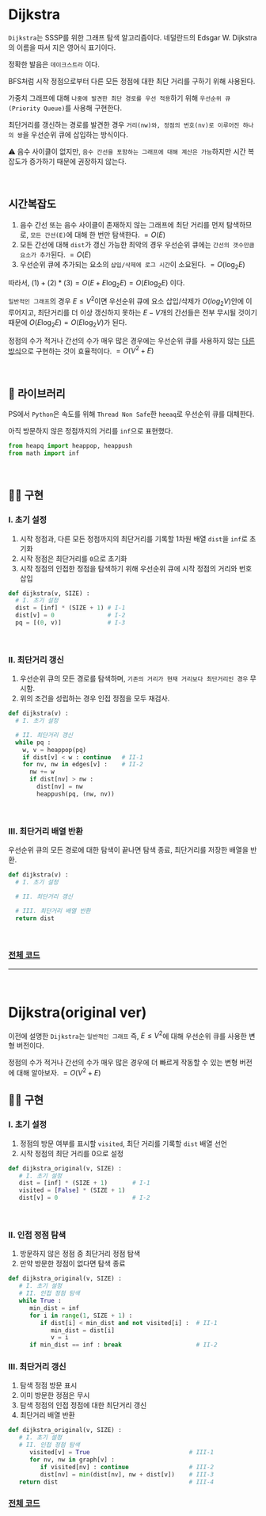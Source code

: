 # Dijkstra

```Dijkstra```는 SSSP를 위한 그래프 탐색 알고리즘이다. 네덜란드의 Edsgar W. Dijkstra의 이름을 따서 지은 영어식 표기이다.

정확한 발음은 ```데이크스트라``` 이다.

BFS처럼 시작 정점으로부터 다른 모든 정점에 대한 최단 거리를 구하기 위해 사용된다.

가중치 그래프에 대해 ```나중에 발견한 최단 경로를 우선 적용```하기 위해 ```우선순위 큐(Priority Queue)```를 사용해 구현한다.

최단거리를 갱신하는 경로를 발견한 경우 ```거리(nw)와, 정점의 번호(nv)로 이루어진 하나의 쌍```을 우선순위 큐에 삽입하는 방식이다.

⚠ 음수 사이클이 없지만, ```음수 간선을 포함하는 그래프에 대해 계산은 가능```하지만 시간 복잡도가 증가하기 때문에 권장하지 않는다.

<br>

## 시간복잡도

1. 음수 간선 또는 음수 사이클이 존재하지 않는 그래프에 최단 거리를 먼저 탐색하므로, ```모든 간선(E)```에 대해 한 번만 탐색한다. $= O(E)$
2. 모든 간선에 대해 ```dist```가 갱신 가능한 최악의 경우 우선순위 큐에는 ```간선의 갯수만큼 요소가 추가```된다. $= O(E)$
3. 우선순위 큐에 추가되는 요소의 ```삽입/삭제에 로그 시간```이 소요된다. $= O(\log_2 E)$

따라서, $(1) + (2) * (3) = O(E + E\log_2 E) = O(E\log_2 E)$ 이다.

```일반적인 그래프```의 경우 $E \le V^2$이면 우선순위 큐에 요소 삽입/삭제가 $O(log_2 V)$안에 이루어지고, 최단거리를 더 이상 갱신하지 못하는 $E - V$개의 간선들은 전부 무시될 것이기 때문에 $O(E\log_2 E) = O(E\log_2 V)$가 된다.

정점의 수가 적거나 간선의 수가 매우 많은 경우에는 우선순위 큐를 사용하지 않는 [다른 방식]()으로 구현하는 것이 효율적이다. $= O(V^2 + E)$

<br>

## 🧰 라이브러리

PS에서 ```Python```은 속도를 위해 ```Thread Non Safe```한 ```heeaq```로 우선순위 큐를 대체한다.

아직 방문하지 않은 정점까지의 거리를 ```inf```으로 표현했다.

```python
from heapq import heappop, heappush
from math import inf
```

<br>

## 👨‍🔧 구현

### I. 초기 설정

1. 시작 정점과, 다른 모든 정점까지의 최단거리를 기록할 1차원 배열 ```dist```을 ```inf```로 초기화
2. 시작 정점은 최단거리를 ```0```으로 초기화
3. 시작 정점의 인접한 정점을 탐색하기 위해 우선순위 큐에 시작 정점의 거리와 번호 삽입

```python
def dijkstra(v, SIZE) :
  # I. 초기 설정
  dist = [inf] * (SIZE + 1) # I-1
  dist[v] = 0               # I-2
  pq = [(0, v)]             # I-3
```

<br>

### II. 최단거리 갱신

1. 우선순위 큐의 모든 경로를 탐색하며, ```기존의 거리가 현재 거리보다 최단거리인 경우``` 무시함. 
2. 위의 조건을 성립하는 경우 인접 정점을 모두 재검사.

```python
def dijkstra(v) :
  # I. 초기 설정

  # II. 최단거리 갱신
  while pq :
    w, v = heappop(pq)
    if dist[v] < w : continue   # II-1
    for nv, nw in edges[v] :    # II-2
      nw += w
      if dist[nv] > nw :
        dist[nv] = nw
        heappush(pq, (nw, nv))
```

<br>

### III. 최단거리 배열 반환

우선순위 큐의 모든 경로에 대한 탐색이 끝나면 탐색 종료, 최단거리를 저장한 배열을 반환.

```python
def dijkstra(v) :
  # I. 초기 설정

  # II. 최단거리 갱신

  # III. 최단거리 배열 반환
  return dist
```

<br>

### [전체 코드](https://github.com/rogi-rogi/Algorithm/blob/main/05-Graph/SSSP/Dijkstra/dijkstra.py)

<hr><br>

# Dijkstra(original ver)

이전에 설명한 ```Dijkstra```는 ```일반적인 그래프``` 즉, $E \le V^2$에 대해 우선순위 큐를 사용한 변형 버전이다.

정점의 수가 적거나 간선의 수가 매우 많은 경우에 더 빠르게 작동할 수 있는 변형 버전에 대해 알아보자. $= O(V^2 + E)$

## 👨‍🔧 구현

### I. 초기 설정
1. 정점의 방문 여부를 표시할 ```visited```, 최단 거리를 기록할 ```dist``` 배열 선언
2. 시작 정점의 최단 거리를 0으로 설정

```python
def dijkstra_original(v, SIZE) :
   # I. 초기 설정
   dist = [inf] * (SIZE + 1)       # I-1
   visited = [False] * (SIZE + 1)
   dist[v] = 0                     # I-2
```

<br>

### II. 인접 정점 탐색

1. 방문하지 않은 정점 중 최단거리 정점 탐색
2. 만약 방문한 정점이 없다면 탐색 종료
   
```python
def dijkstra_original(v, SIZE) :
   # I. 초기 설정
   # II. 인접 정점 탐색
   while True :
      min_dist = inf
      for i in range(1, SIZE + 1) :
         if dist[i] < min_dist and not visited[i] :  # II-1
            min_dist = dist[i]
            v = i
      if min_dist == inf : break                     # II-2
```

### III. 최단거리 갱신

1. 탐색 정점 방문 표시
2. 이미 방문한 정점은 무시
3. 탐색 정점의 인접 정점에 대한 최단거리 갱신
4. 최단거리 배열 반환

```python
def dijkstra_original(v, SIZE) :
   # I. 초기 설정
   # II. 인접 정점 탐색
      visited[v] = True                            # III-1
      for nv, nw in graph[v] :
         if visited[nv] : continue                 # III-2
         dist[nv] = min(dist[nv], nw + dist[v])    # III-3
   return dist                                     # III-4
```

### [전체 코드](https://github.com/rogi-rogi/Algorithm/blob/main/05-Graph/SSSP/Dijkstra/dijkstra_original.py)
